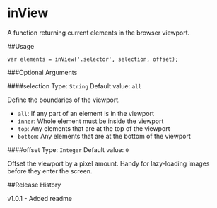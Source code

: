 # inView
A function returning current elements in the browser viewport.

##Usage
```
var elements = inView('.selector', selection, offset);
```

###Optional Arguments

####selection
Type: `String` Default value: `all`

Define the boundaries of the viewport.

* `all`: If any part of an element is in the viewport
* `inner`: Whole element must be inside the viewport
* `top`: Any elements that are at the top of the viewport
* `bottom`: Any elements that are at the bottom of the viewport

####offset
Type: `Integer` Default value: `0`

Offset the viewport by a pixel amount. Handy for lazy-loading images before they enter the screen.

##Release History

v1.0.1 - Added readme